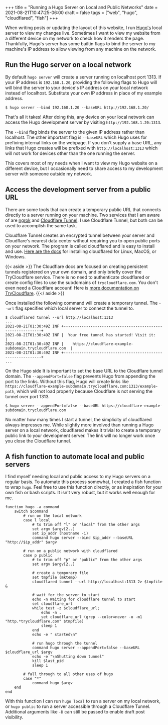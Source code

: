 +++
title = "Running a Hugo Server on Local and Public Networks"
date = 2021-08-21T10:47:25-06:00
draft = false
tags = ["web", "hugo", "cloudflared", "fish"]
+++

When writing posts or updating the layout of this website, I run
[Hugo's](https://gohugo.io/) local server to view my changes live. Sometimes I
want to view my website from a different device on my network to check how it
renders the page. Thankfully, Hugo's server has some builtin flags to bind the
server to my machine's IP address to allow viewing from any machine on the
network.

## Run the Hugo server on a local network

By default `hugo server` will create a server running on localhost port
1313. If your IP address is `192.168.1.20`, providing the following flags to
Hugo will will bind the server to your device's IP address on your local
network instead of localhost. Substitute your own IP address in place of my
example address.

```shell
$ hugo server --bind 192.168.1.20 --baseURL http://192.168.1.20/
```

That's all it takes! After doing this, any device on your local network can
access the Hugo development server by visiting `http://192.168.1.20:1313`.

The `--bind` flag binds the server to the given IP address rather than
localhost. The other important flag is `--baseURL` which Hugo uses for prefixing
internal links on the webpage. If you don't supply a base URL, any links that
Hugo creates will be prefixed with `http://localhost:1313` which will not work
for devices other than the one running the server.

This covers most of my needs when I want to view my Hugo website on a different
device, but I occasionally need to share access to my development server with
someone outside my network.

## Access the development server from a public URL

There are some tools that can create a temporary public URL that connects
directly to a server running on your machine. Two services that I am aware of are
[ngrok](https://ngrok.com/) and [Cloudflare
Tunnel](https://www.cloudflare.com/products/tunnel/). I use Cloudflare Tunnel,
but both can be used to accomplish the same task.

Cloudflare Tunnel creates an encrypted tunnel between your server and
Cloudflare's nearest data center without requiring you to open public ports on
your network. The program is called cloudflared and is easy to install and use.
[Here are the
docs](https://developers.cloudflare.com/cloudflare-one/connections/connect-apps/install-and-setup)
for installing cloudflared for Linux, MacOS, or Windows.

{{< aside >}}
The Cloudflare docs are focused on creating persistent tunnels registered on
your own domain, and only briefly cover the TryCloudflare service. There is no
need to authenticate cloudflared or create config files to use the subdomains of
`trycloudflare.com`. You don't even need a Cloudflare account! Here is [more
documentation on TryCloudflare](https://developers.cloudflare.com/cloudflare-one/connections/connect-apps/trycloudflare).
{{</ aside >}}

Once installed the following command will create a temporary tunnel. The `--url`
flag specifies which local server to connect the tunnel to.

```shell
$ cloudflared tunnel --url http://localhost:1313
...
2021-08-21T01:30:49Z INF +------------------------------------------------------------+
2021-08-21T01:30:49Z INF |  Your free tunnel has started! Visit it:                   |
2021-08-21T01:30:49Z INF |    https://cloudflare-example-subdomain.trycloudflare.com  |
2021-08-21T01:30:49Z INF +------------------------------------------------------------+
...
```

On the Hugo side It is important to set the base URL to the Cloudflare tunnel
domain. The `--appendPort=false` flag prevents Hugo from appending the port to
the links. Without this flag, Hugo will create links like
`https://cloudflare-example-subdomain.trycloudflare.com:1313/example-path`,
which will not load properly because Cloudflare is not serving the tunnel over
port 1313.

```shell
$ hugo server --appendPort=false --baseURL https://cloudflare-example-subdomain.trycloudflare.com
```

No matter how many times I start a tunnel, the simplicity of cloudflared always
impresses me. While slightly more involved than running a Hugo server on a local
network, cloudflared makes it trivial to create a temporary public link to your
development server. The link will no longer work once you close the Cloudflare
tunnel.

## A fish function to automate local and public servers

I find myself needing local and public access to my Hugo servers on a regular
basis. To automate this process somewhat, I created a fish function to wrap
`hugo`. Feel free to use this function directly, or as inspiration for your own
fish or bash scripts. It isn't very robust, but it works well enough for me.

```fish
function hugo -a command
    switch $command
        # run on the local network
        case l local
            # to trim off "l" or "local" from the other args
            set argv $argv[2..]
            set ip_addr (hostname -i)
            command hugo server --bind $ip_addr --baseURL "http://$ip_addr" $argv

        # run on a public network with cloudflared
        case p public
            # to trim off "p" or "public" from the other args
            set argv $argv[2..]

            # create a temporary file
            set tmpfile (mktemp)
            cloudflared tunnel --url http://localhost:1313 2> $tmpfile &

            # wait for the server to start
            echo -n Waiting for cloudflare tunnel to start
            set cloudflare_url
            while test -z $cloudflare_url;
                echo -n .
                set cloudflare_url (grep --color=never -o -m1 "http.*trycloudflare.com" $tmpfile)
                sleep 1
            end
            echo -e " started\n"

            # run hugo through the tunnel
            command hugo server --appendPort=false --baseURL $cloudflare_url $argv
            echo -e "\nShutting down tunnel"
            kill $last_pid
            sleep 1

        # fall through to all other uses of hugo
        case "*"
            command hugo $argv
    end
end
```

With this function I can run `hugo local` to run a server on my local network,
or `hugo public` to run a server accessible through a Cloudflare Tunnel.
Additional arguments like `-D` can still be passed to enable draft post
visibility.
